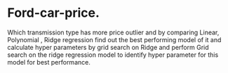 # Ford-car-price.
 Which transmission type has more price outlier and by comparing Linear, Polynomial , Ridge regression  find out the best performing model of it and calculate hyper parameters by grid search on Ridge  and  perform Grid search on the ridge regression model to identify hyper parameter for this model for best performance.
